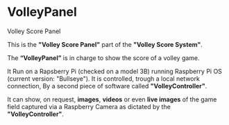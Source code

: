 # VolleyPanel
Volley Score Panel

This is the **"Volley Score Panel"** part of the **"Volley Score System"**.


The **“VolleyPanel”** is in charge to show the score of a volley game.

It Run on a Rapsberry Pi (checked on a model 3B) running Raspberry Pi OS (current version: "Bullseye").
It is controlled, trough a local network connection, By a second piece of software called **"VolleyController"**.

It can show, on request, **images**, **videos**  or even **live images** of the game field captured via a
Raspberry Camera as dictated by the **"VolleyController"**.
